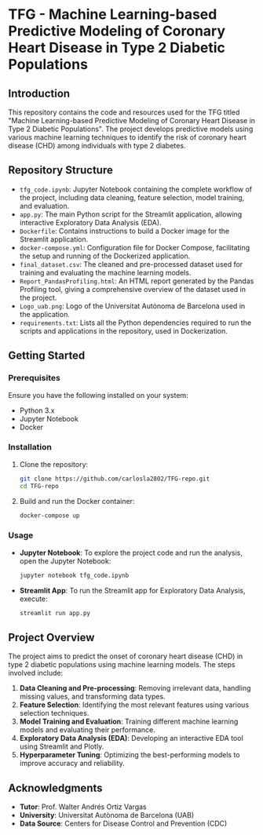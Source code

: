 # TFG - Machine Learning-based Predictive Modeling of Coronary Heart Disease in Type 2 Diabetic Populations

## Introduction

This repository contains the code and resources used for the TFG titled "Machine Learning-based Predictive Modeling of Coronary Heart Disease in Type 2 Diabetic Populations". The project develops predictive models using various machine learning techniques to identify the risk of coronary heart disease (CHD) among individuals with type 2 diabetes.

## Repository Structure

- `tfg_code.ipynb`: Jupyter Notebook containing the complete workflow of the project, including data cleaning, feature selection, model training, and evaluation.
- `app.py`: The main Python script for the Streamlit application, allowing interactive Exploratory Data Analysis (EDA).
- `Dockerfile`: Contains instructions to build a Docker image for the Streamlit application.
- `docker-compose.yml`: Configuration file for Docker Compose, facilitating the setup and running of the Dockerized application.
- `final_dataset.csv`: The cleaned and pre-processed dataset used for training and evaluating the machine learning models.
- `Report_PandasProfiling.html`: An HTML report generated by the Pandas Profiling tool, giving a comprehensive overview of the dataset used in the project.
- `Logo_uab.png`: Logo of the Universitat Autònoma de Barcelona used in the application.
- `requirements.txt`: Lists all the Python dependencies required to run the scripts and applications in the repository, used in Dockerization.

## Getting Started

### Prerequisites

Ensure you have the following installed on your system:

- Python 3.x
- Jupyter Notebook
- Docker

### Installation

1. Clone the repository:
    ```bash
    git clone https://github.com/carlosla2802/TFG-repo.git
    cd TFG-repo
    ```

2. Build and run the Docker container:
    ```bash
    docker-compose up
    ```

### Usage

- **Jupyter Notebook**: To explore the project code and run the analysis, open the Jupyter Notebook:
    ```bash
    jupyter notebook tfg_code.ipynb
    ```

- **Streamlit App**: To run the Streamlit app for Exploratory Data Analysis, execute:
    ```bash
    streamlit run app.py
    ```

## Project Overview

The project aims to predict the onset of coronary heart disease (CHD) in type 2 diabetic populations using machine learning models. The steps involved include:

1. **Data Cleaning and Pre-processing**: Removing irrelevant data, handling missing values, and transforming data types.
2. **Feature Selection**: Identifying the most relevant features using various selection techniques.
3. **Model Training and Evaluation**: Training different machine learning models and evaluating their performance.
4. **Exploratory Data Analysis (EDA)**: Developing an interactive EDA tool using Streamlit and Plotly.
5. **Hyperparameter Tuning**: Optimizing the best-performing models to improve accuracy and reliability.

## Acknowledgments

- **Tutor**: Prof. Walter Andrés Ortiz Vargas
- **University**: Universitat Autònoma de Barcelona (UAB)
- **Data Source**: Centers for Disease Control and Prevention (CDC)

